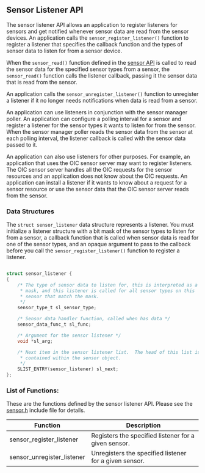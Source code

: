 ## Sensor Listener API

The sensor listener API allows an application to register listeners for sensors and get notified whenever sensor data are read from the sensor devices. An application calls the `sensor_register_listener()` function to register a listener that specifies the callback function and the types of sensor data to listen for from a sensor device.

When the `sensor_read()` function defined in the [sensor API](/os/modules/sensor_framework/sensor_api.md) is called to read the sensor data for the specified sensor types from a sensor, the `sensor_read()` function calls the listener callback, passing it the sensor data that is read from the sensor. 

An application calls the `sensor_unregister_listener()` function to unregister a listener if it no longer needs notifications when data is read from a sensor.

An application can use listeners in conjunction with the sensor manager poller.  An application can configure a polling interval for a sensor and register a listener for the sensor types it wants to listen for from the sensor.  When the sensor manager poller reads the sensor data from the sensor at each polling interval, the listener callback is called with the sensor data passed to it.

An application can also use listeners for other purposes. For example, an application that uses the OIC sensor server may want to register listeners.  The OIC sensor server handles all the OIC requests for the sensor resources and an application does not know about the OIC requests. An application can install a listener if it wants to know about a request for a sensor resource or use the sensor data that the OIC sensor server reads from the sensor.


### Data Structures

The `struct sensor_listener` data structure represents a listener. You must initialize a listener structure with a bit mask of the sensor types to listen for from a sensor, a callback function that is called when sensor data is read for one of the sensor types, and an opaque argument to pass to the callback before you call the `sensor_register_listener()` function to register a listener.

```c

struct sensor_listener {
{
    /* The type of sensor data to listen for, this is interpreted as a
     * mask, and this listener is called for all sensor types on this
     * sensor that match the mask.
     */
    sensor_type_t sl_sensor_type;

    /* Sensor data handler function, called when has data */
    sensor_data_func_t sl_func;

    /* Argument for the sensor listener */
    void *sl_arg;

    /* Next item in the sensor listener list.  The head of this list is
     * contained within the sensor object.
     */
    SLIST_ENTRY(sensor_listener) sl_next;
};

```
### List of Functions:

These are the functions defined by the sensor listener API. Please see the [sensor.h](https://github.com/apache/mynewt-core/blob/master/hw/sensor/include/sensor/sensor.h) include file for details.


| Function | Description |
|---------|-------------|
| sensor_register_listener | Registers the specified listener for a given sensor.|
| sensor_unregister_listener | Unregisters the specified listener for a given sensor.|




